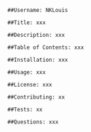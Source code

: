 
    ##Username: NKLouis

    ##Title: xxx

    ##Description: xxx

    ##Table of Contents: xxx

    ##Installation: xxx

    ##Usage: xxx

    ##License: xxx

    ##Contributing: xx

    ##Tests: xx

    ##Questions: xxx
      
      